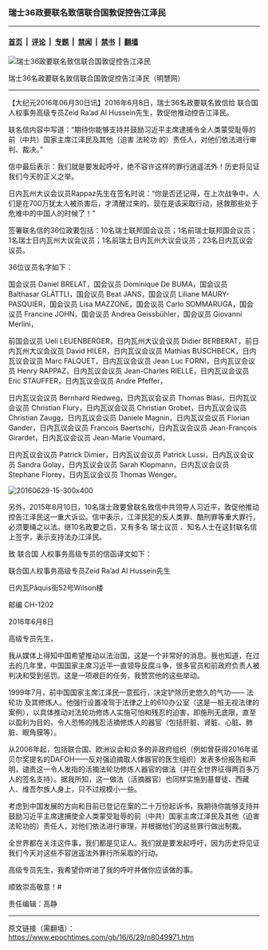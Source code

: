 ### 瑞士36政要联名致信联合国敦促控告江泽民

---

#### [首页](../../../..?n8049971) &nbsp;|&nbsp; [评论](../../../../../epoch-comment?n8049971) &nbsp;|&nbsp; [专题](../../../../../epoch-special?n8049971) &nbsp;|&nbsp; [禁闻](../../../../../epoch-news?n8049971) &nbsp;|&nbsp; [禁书](../../../../../books?n8049971) &nbsp;|&nbsp; [翻墙](https://github.com/gfw-breaker/nogfw/blob/master/README.md?n8049971)


<div><img alt="瑞士36政要联名致信联合国敦促控告江泽民" class="attachment-djy_600_400 size-djy_600_400 wp-post-image" src="https://i.epochtimes.com/assets/uploads/2016/06/20160629-15-480x400.jpg"/>
<div class="caption">
 <p>
  瑞士36名政要联名致信联合国敦促控告江泽民（明慧网）
 </p>
</div></div><hr/><div class="post_content" id="artbody" itemprop="articleBody">
 <!-- article content begin -->
 <p>
  【大纪元2016年06月30日讯】2016年6月8日，瑞士36名政要联名致信给
  <ok href="https://www.epochtimes.com/gb/tag/%E8%81%94%E5%90%88%E5%9B%BD.html">
   联合国
  </ok>
  人权事务高级专员Zeid Ra’ad Al Hussein先生，敦促他推动控告江泽民。
 </p>
 <p>
  联名信内容中写道：“期待你能够支持并鼓励习近平主席逮捕令全人类蒙受耻辱的前（中共）国家主席江泽民及其他（迫害
  <ok href="https://www.epochtimes.com/gb/tag/%E6%B3%95%E8%BD%AE%E5%8A%9F.html">
   法轮功
  </ok>
  的）责任人，对他们依法进行审判、裁决。”
 </p>
 <p>
  信中最后表示：我们就是要发起呼吁，绝不容许这样的罪行逍遥法外！历史将见证我们今天的正义之举。
 </p>
 <p>
  日内瓦州大议会议员Rappaz先生在签名时说：“你是否还记得，在上次战争中，人们是在700万犹太人被杀害后，才清醒过来的。现在是该采取行动，拯救那些处于危难中的中国人的时候了！”
 </p>
 <p>
  签署联名信的36位政要包括：10名瑞士联邦国会议员；1名前瑞士联邦国会议员；1名瑞士日内瓦州大议会议员；1名前瑞士日内瓦州大议会议员；23名日内瓦议会议员。
 </p>
 <p>
  36位议员名字如下：
 </p>
 <p>
  国会议员 Daniel BRELAT，国会议员 Dominique De BUMA，国会议员 Balthasar GLÄTTLI，国会议员 Beat JANS，国会议员 Liliane MAURY-PASQUIER，国会议员 Lisa MAZZONE，国会议员 Carlo SOMMARUGA，国会议员 Francine JOHN，国会议员 Andrea Geissbühler，国会议员 Giovanni Merlini，
 </p>
 <p>
  前国会议员 Ueli LEUENBERGER，日内瓦州大议会议员 Didier BERBERAT，前日内瓦州大议会议员 David HILER，日内瓦议会议员 Mathias BUSCHBECK，日内瓦议会议员 Marc FALQUET，日内瓦议会议员 Jean Luc FORNI，日内瓦议会议员 Henry RAPPAZ，日内瓦议会议员 Jean-Charles RIELLE，日内瓦议会议员 Eric STAUFFER，日内瓦议会议员 Andre Pfeffer，
 </p>
 <p>
  日内瓦议会议员 Bernhard Riedweg，日内瓦议会议员 Thomas Bläsi，日内瓦议会议员 Christian Flury，日内瓦议会议员 Christian Grobet，日内瓦议会议员 Christian Zaugg，日内瓦议会议员 Daniele Magnin，日内瓦议会议员 Florian Gander，日内瓦议会议员 Francois Baertschi，日内瓦议会议员 Jean-François Girardet，日内瓦议会议员 Jean-Marie Voumard，
 </p>
 <p>
  日内瓦议会议员 Patrick Dimier，日内瓦议会议员 Patrick Lussi，日内瓦议会议员 Sandra Golay，日内瓦议会议员 Sarah Klopmann，日内瓦议会议员 Stephane Florey，日内瓦议会议员 Thomas Wenger。
 </p>
 <p>
  <img alt="20160629-15-300x400" class="aligncenter wp-image-8053641" src="https://i.epochtimes.com/assets/uploads/2016/07/20160629-15-300x400.jpg"/>
 </p>
 <p>
  另外，2015年8月10日，10名瑞士政要曾联名致信中共领导人习近平，敦促他推动控告江泽民这一重大诉讼。信中表示，江泽民犯的反人类罪、酷刑罪等重大罪行，必须要绳之以法。继10名政要之后，又有多名
  <ok href="https://www.epochtimes.com/gb/tag/%E7%91%9E%E5%A3%AB%E8%AE%AE%E5%91%98.html">
   瑞士议员
  </ok>
  、知名人士在这封联名信上签字，表示支持法办江泽民。
 </p>
 <p>
  致
  <ok href="https://www.epochtimes.com/gb/tag/%E8%81%94%E5%90%88%E5%9B%BD.html">
   联合国
  </ok>
  人权事务高级专员的信函译文如下：
 </p>
 <p>
  联合国人权事务高级专员Zeid Ra’ad Al Hussein先生
 </p>
 <p>
  日内瓦Pâquis街52号Wilson楼
 </p>
 <p>
  邮编 CH-1202
 </p>
 <p>
  2016年6月8日
 </p>
 <p>
  高级专员先生，
 </p>
 <p>
  我从媒体上得知中国希望推动以法治国，这是一个非常好的消息。我也知道，在过去的几年里，中国国家主席习近平一直领导反腐斗争，很多官员和前政府负责人被判决和受到惩罚。这是一项艰巨的任务，我赞赏他的这些举动。
 </p>
 <p>
  1999年7月，前中国国家主席江泽民一意孤行，决定铲除历史悠久的气功——
  <ok href="https://www.epochtimes.com/gb/tag/%E6%B3%95%E8%BD%AE%E5%8A%9F.html">
   法轮功
  </ok>
  及其修炼人。他强行设置凌驾于法律之上的610办公室（这是一桩无视法律的案例），以具体推动对法轮功修炼人实施可怕和残忍的迫害，即施刑无底限，直至以盈利为目的，令人恐怖的残忍活摘修炼人的器官（包括肝脏、肾脏、心脏、肺脏、眼角膜等）。
 </p>
 <p>
  从2006年起，包括联合国、欧洲议会和众多的非政府组织（例如曾获得2016年诺贝尔奖提名的DAFOH——反对强迫摘取人体器官的医生组织）发表多份报告和声明，谴责这一令人发指的活摘法轮功修炼人器官的做法（并在全世界征得两百多万人的签名支持）。据我所知，这一做法（活摘器官）也同样实施到基督徒、西藏人、维吾尔族人身上，只不过规模小一些。
 </p>
 <p>
  考虑到中国发展的方向和目前已登记在案的二十万份起诉书，我期待你能够支持并鼓励习近平主席逮捕使全人类蒙受耻辱的前（中共）国家主席江泽民及其他（迫害法轮功的）责任人，对他们依法进行审理，并根据他们的这些罪行做出制裁。
 </p>
 <p>
  全世界都在关注这件事，我们都是见证人。我们就是要发起呼吁，因为历史将见证我们今天对这些不容逍遥法外罪行所采取的行动。
 </p>
 <p>
  高级专员先生，我希望你听进了我的呼吁并做你应该做的事。
 </p>
 <p>
  顺致崇高敬意！#
 </p>
 <p>
  责任编辑：高静
 </p>
 <!-- article content end -->
 <div id="below_article_ad">
 </div>
</div>


---

原文链接（需翻墙）：https://www.epochtimes.com/gb/16/6/29/n8049971.htm